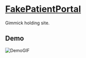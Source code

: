 # [FakePatientPortal](https://jdl-84.github.io/FakePatientPortal/)
Gimmick holding site. 

## Demo
![DemoGIF](https://jdl-84.github.io/FakePatientPortal/Data/Images/FakePatientPortal.gif)
